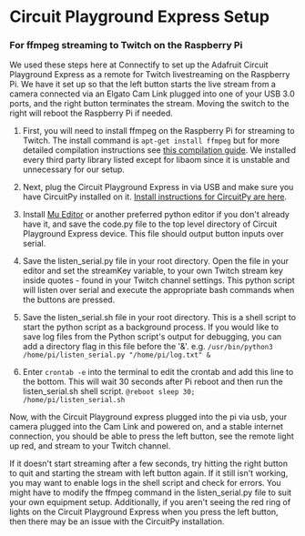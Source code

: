 # Circuit Playground Express Setup

### For ffmpeg streaming to Twitch on the Raspberry Pi

We used these steps here at Connectify to set up the Adafruit Circuit Playground Express as a remote for Twitch livestreaming on the Raspberry Pi. We have it set up so that the left button starts the live stream from a camera connected via an Elgato Cam Link plugged into one of your USB 3.0 ports, and the right button terminates the stream. Moving the switch to the right will reboot the Raspberry Pi if needed. 

1. First, you will need to install ffmpeg on the Raspberry Pi for streaming to Twitch. The install command is `apt-get install ffmpeg` but for more detailed compilation instructions see [this compilation guide](https://trac.ffmpeg.org/wiki/CompilationGuide/Ubuntu). We installed every third party library listed except for libaom since it is unstable and unnecessary for our setup.

1. Next, plug the Circuit Playground Express in via USB and make sure you have CircuitPy installed on it. [Install instructions for CircuitPy are here](https://learn.adafruit.com/welcome-to-circuitpython/installing-circuitpython).

1. Install [Mu Editor](https://codewith.mu/en/howto/1.0/install_raspberry_pi) or another preferred python editor if you don't already have it, and save the code.py file to the top level directory of Circuit Playground Express device. This file should output button inputs over serial.

1. Save the listen_serial.py file in your root directory. Open the file in your editor and set the streamKey variable, to your own Twitch stream key inside quotes - found in your Twitch channel settings. This python script will listen over serial and execute the appropriate bash commands when the buttons are pressed. 

1. Save the listen_serial.sh file in your root directory. This is a shell script to start the python script as a background process. If you would like to save log files from the Python script's output for debugging, you can add a directory flag in this file before the '&'. e.g. `/usr/bin/python3 /home/pi/listen_serial.py "/home/pi/log.txt" &` 

1. Enter `crontab -e` into the terminal to edit the crontab and add this line to the bottom. This will wait 30 seconds after Pi reboot and then run the listen_serial.sh shell script.
``` @reboot sleep 30; /home/pi/listen_serial.sh ```

Now, with the Circuit Playground express plugged into the pi via usb, your camera plugged into the Cam Link and powered on, and a stable internet connection, you should be able to press the left button, see the remote light up red, and stream to your Twitch channel. 

If it doesn't start streaming after a few seconds, try hitting the right button to quit and starting the stream with left button again. If it still isn't working, you may want to enable logs in the shell script and check for errors. You might have to modify the ffmpeg command in the listen_serial.py file to suit your own equipment setup. Additionally, if you aren't seeing the red ring of lights on the Circuit Playground Express when you press the left button, then there may be an issue with the CircuitPy installation. 

